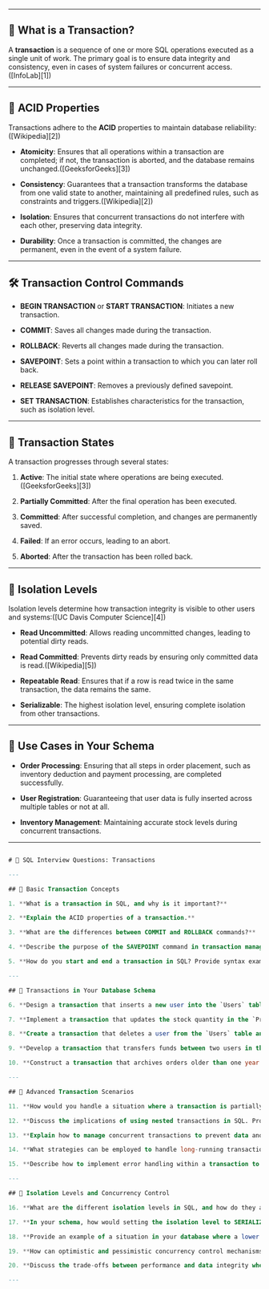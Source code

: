 
---

## 🔄 What is a Transaction?

A **transaction** is a sequence of one or more SQL operations executed as a single unit of work. The primary goal is to ensure data integrity and consistency, even in cases of system failures or concurrent access.([InfoLab][1])

---

## 🧱 ACID Properties

Transactions adhere to the **ACID** properties to maintain database reliability:([Wikipedia][2])

* **Atomicity**: Ensures that all operations within a transaction are completed; if not, the transaction is aborted, and the database remains unchanged.([GeeksforGeeks][3])

* **Consistency**: Guarantees that a transaction transforms the database from one valid state to another, maintaining all predefined rules, such as constraints and triggers.([Wikipedia][2])

* **Isolation**: Ensures that concurrent transactions do not interfere with each other, preserving data integrity.

* **Durability**: Once a transaction is committed, the changes are permanent, even in the event of a system failure.

---

## 🛠️ Transaction Control Commands

* **BEGIN TRANSACTION** or **START TRANSACTION**: Initiates a new transaction.

* **COMMIT**: Saves all changes made during the transaction.

* **ROLLBACK**: Reverts all changes made during the transaction.

* **SAVEPOINT**: Sets a point within a transaction to which you can later roll back.

* **RELEASE SAVEPOINT**: Removes a previously defined savepoint.

* **SET TRANSACTION**: Establishes characteristics for the transaction, such as isolation level.

---

## 🔄 Transaction States

A transaction progresses through several states:

1. **Active**: The initial state where operations are being executed.([GeeksforGeeks][3])

2. **Partially Committed**: After the final operation has been executed.

3. **Committed**: After successful completion, and changes are permanently saved.

4. **Failed**: If an error occurs, leading to an abort.

5. **Aborted**: After the transaction has been rolled back.

---

## 🔐 Isolation Levels

Isolation levels determine how transaction integrity is visible to other users and systems:([UC Davis Computer Science][4])

* **Read Uncommitted**: Allows reading uncommitted changes, leading to potential dirty reads.

* **Read Committed**: Prevents dirty reads by ensuring only committed data is read.([Wikipedia][5])

* **Repeatable Read**: Ensures that if a row is read twice in the same transaction, the data remains the same.

* **Serializable**: The highest isolation level, ensuring complete isolation from other transactions.

---

## 📌 Use Cases in Your Schema

* **Order Processing**: Ensuring that all steps in order placement, such as inventory deduction and payment processing, are completed successfully.

* **User Registration**: Guaranteeing that user data is fully inserted across multiple tables or not at all.

* **Inventory Management**: Maintaining accurate stock levels during concurrent transactions.

---
```sql

# 🔄 SQL Interview Questions: Transactions

---

## 🔹 Basic Transaction Concepts

1. **What is a transaction in SQL, and why is it important?**

2. **Explain the ACID properties of a transaction.**

3. **What are the differences between COMMIT and ROLLBACK commands?**

4. **Describe the purpose of the SAVEPOINT command in transaction management.**

5. **How do you start and end a transaction in SQL? Provide syntax examples.**

---

## 🔹 Transactions in Your Database Schema

6. **Design a transaction that inserts a new user into the `Users` table and simultaneously creates an initial order in the `Orders` table. Ensure that both operations succeed or fail together.**

7. **Implement a transaction that updates the stock quantity in the `Products` table when a new order is placed in the `Orders` table. Roll back the transaction if the stock is insufficient.**

8. **Create a transaction that deletes a user from the `Users` table and all their associated posts from the `Posts` table. Ensure data integrity is maintained.**

9. **Develop a transaction that transfers funds between two users in the `Users` table. Ensure that the total balance remains consistent after the transaction.**

10. **Construct a transaction that archives orders older than one year by moving them from the `Orders` table to an `Archived_Orders` table.**

---

## 🔹 Advanced Transaction Scenarios

11. **How would you handle a situation where a transaction is partially completed due to a system failure?**

12. **Discuss the implications of using nested transactions in SQL. Provide an example scenario.**

13. **Explain how to manage concurrent transactions to prevent data anomalies such as dirty reads, non-repeatable reads, and phantom reads.**

14. **What strategies can be employed to handle long-running transactions that may lock resources for extended periods?**

15. **Describe how to implement error handling within a transaction to ensure that any exceptions lead to a rollback.**

---

## 🔹 Isolation Levels and Concurrency Control

16. **What are the different isolation levels in SQL, and how do they affect transaction behavior?**

17. **In your schema, how would setting the isolation level to SERIALIZABLE impact concurrent order placements in the `Orders` table?**

18. **Provide an example of a situation in your database where a lower isolation level might lead to a concurrency issue.**

19. **How can optimistic and pessimistic concurrency control mechanisms be applied in your database context?**

20. **Discuss the trade-offs between performance and data integrity when choosing an isolation level for transactions.**

---


```